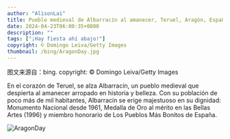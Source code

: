 ```yaml
---
author: "AlisonLai"
title: Pueblo medieval de Albarracín al amanecer, Teruel, Aragón, España (© Domingo Leiva/Getty Images)
date: 2024-04-23T06:00:35+0800
description: ""
tags: ["¡Hay fiesta ahí abajo!"]
copyright: © Domingo Leiva/Getty Images
thumbnail: /bing/AragonDay.jpg
---
```

图文来源自：bing.  copyright: © Domingo Leiva/Getty Images

En el corazón de Teruel, se alza Albarracín, un pueblo medieval que despierta al amanecer arropado en historia y belleza. Con su población de poco más de mil habitantes, Albarracín se erige majestuoso en su dignidad: Monumento Nacional desde 1961, Medalla de Oro al mérito en las Bellas Artes (1996) y miembro honorario de Los Pueblos Más Bonitos de España.

![AragonDay](/bing/AragonDay.jpg)